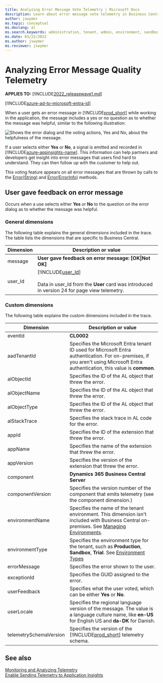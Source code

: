 ```yaml
---
title: Analyzing Error Message Vote Telemetry | Microsoft Docs
description: Learn about error message vote telemetry in Business Central  
author: jswymer
ms.topic: conceptual
ms.devlang: al
ms.search.keywords: administration, tenant, admin, environment, sandbox, telemetry
ms.date: 03/22/2022
ms.author: jswymer
ms.reviewer: jswymer
---
```


# Analyzing Error Message Quality Telemetry

**APPLIES TO:** [!INCLUDE[2022_releasewave1.md](../includes/2022_releasewave1.md)]

[!INCLUDE[azure-ad-to-microsoft-entra-id](~/../shared-content/shared/azure-ad-to-microsoft-entra-id.md)]

When a user gets an error message in [!INCLUDE[prod_short](../developer/includes/prod_short.md)] while working in the application, the message includes a yes or no question as to whether the message was helpful, similar to the following illustration:

![Shows the error dialog and the voting actions, Yes and No, about the helpfulness of the message.](../developer/media/error-voting.png )

If a user selects either **Yes** or **No**, a signal is emitted and recorded in [!INCLUDE[azure-appinsights-name](../includes/azure-appinsights-name.md)]. This information can help partners and developers get insight into error messages that users find hard to understand. They can then follow up with the customer to help out.

This voting feature appears on all error messages that are thrown by calls to the [Error(String)](../developer/methods-auto/dialog/dialog-error-string-joker-method.md) and [Error(ErrorInfo)](../developer/methods-auto/dialog/dialog-error-errorinfo-method.md) methods.

## <a name="succeeded"></a>User gave feedback on error message

Occurs when a use selects either **Yes** or **No** to the question on the error dialog as to whether the message was helpful.

### General dimensions

The following table explains the general dimensions included in the trace. The table lists the dimensions that are specific to Business Central.

|Dimension|Description or value|
|---------|--------------------|
|message| **User gave feedback on error message: [OK\|Not OK]** |
|user_Id|[!INCLUDE[user_Id](../includes/include-telemetry-user-id.md)] <br><br>Data in user_Id from the **User** card was introduced in version 24 for page view telemetry.  |

<!-- removed by request |severityLevel|**3**| -->

### Custom dimensions

The following table explains the custom dimensions included in the trace.

|Dimension|Description or value|
|---------|-----|
|eventId|**CL0002**|
|aadTenantId|Specifies the Microsoft Entra tenant ID used for Microsoft Entra authentication. For on-premises, if you aren't using Microsoft Entra authentication, this value is **common**. |
|alObjectId|Specifies the ID of the AL object that threw the error.|
|alObjectName|Specifies the ID of the AL object that threw the error.|
|alObjectType|Specifies the ID of the AL object that threw the error.|
|alStackTrace|Specifies the stack trace in AL code for the error.|
|appId|Specifies the ID of the extension that threw the error.|
|appName|Specifies the name of the extension that threw the error.|
|appVersion|Specifies the version of the extension that threw the error.|
|component|**Dynamics 365 Business Central Server**|
|componentVersion|Specifies the version number of the component that emits telemetry (see the component dimension.)|
|environmentName|Specifies the name of the tenant environment. This dimension isn't included with Business Central on-premises. See [Managing Environments](tenant-admin-center-environments.md).|
|environmentType|Specifies the environment type for the tenant, such as **Production**, **Sandbox**, **Trial**. See [Environment Types](tenant-admin-center-environments.md#types-of-environments)|
|errorMessage|Specifies the error shown to the user.|
|exceptionId|Specifies the GUID assigned to the error.|
|userFeedback|Specifies what the user voted, which can be either **Yes** or **No**.|
|userLocale|Specifies the regional language version of the message. The value is a language culture name, like **en-US** for English US and **da-DK** for Danish.|
|telemetrySchemaVersion|Specifies the version of the [!INCLUDE[prod_short](../developer/includes/prod_short.md)] telemetry schema.|

<!--
|clientType|Specifies the type of client that executed the message, such as **Background** or **Web**. For a list of the client types, see [ClientType Option Type](../developer/methods-auto/clienttype/clienttype-option.md).|
|hostType|Specifies [tbd]|-->

<!--
{"telemetrySchemaVersion":"1.2","componentVersion":"20.0.36722.0","aadTenantId":"aaaabbbb-0000-cccc-1111-dddd2222eeee","companyName":"CRONUS International Ltd.","component":"Dynamics 365 Business Central Client","eventId":"CL0002","clientType":"Desktop","alObjectType":"Page","alObjectName":"Dialog","alObjectId":"-1","alStackTrace":"undefined","hostType":"Browser","userLocale":"en-US","exceptionId":"undefined","errorMessage":"undefined","userFeedback":"No","appId":"null","appName":"null","appPublisher":"null","appVersion":"null","environmentName":"null"}


{"telemetrySchemaVersion":"1.2","componentVersion":"20.0.36722.0","environmentType":"undefined","companyName":"CRONUS International Ltd.","aadTenantId":"aaaabbbb-0000-cccc-1111-dddd2222eeee","clientType":"Desktop","component":"Dynamics 365 Business Central Client","eventId":"CL0002","userFeedback":"No","userLocale":"en-US","appVersion":"1.0.0.0","appPublisher":"Default publisher","environmentName":"null","exceptionId":"4c70c77a-147e-4fc1-af16-96cf7c008fa6","alStackTrace":"CustomerListExt(PageExtension 50110).OnOpenPage(Trigger) line 8 - ALlogmessage by Default publisher","hostType":"Browser","errorMessage":"Use ERROR with a text constant to improve telemetry details","appId":"f2ae006d-deef-4990-828e-4c76906e7171","appName":"ALlogmessage","alObjectType":"Page","alObjectName":"Dialog","alObjectId":"-1"}


{"telemetrySchemaVersion":"1.2","componentVersion":"20.0.36722.0","companyName":"CRONUS International Ltd.","aadTenantId":"aaaabbbb-0000-cccc-1111-dddd2222eeee","component":"Dynamics 365 Business Central Client","eventId":"CL0002","clientType":"Desktop","alObjectName":"Dialog","alObjectType":"Page","alObjectId":"-1","alStackTrace":"CustomerListExt(PageExtension 50110).OnOpenPage(Trigger) line 9 - ALlogmessage by Default publisher","appPublisher":"Default publisher","appName":"ALlogmessage","hostType":"Browser","environmentName":"null","appId":"f2ae006d-deef-4990-828e-4c76906e7171","userFeedback":"Yes","appVersion":"1.0.0.0","userLocale":"en-US","errorMessage":"Something went wrong again","exceptionId":"ddc77782-caa0-44a9-8fae-9329375613e2"}

-->

## See also

[Monitoring and Analyzing Telemetry](telemetry-overview.md)  
[Enable Sending Telemetry to Application Insights](telemetry-enable-application-insights.md)  
